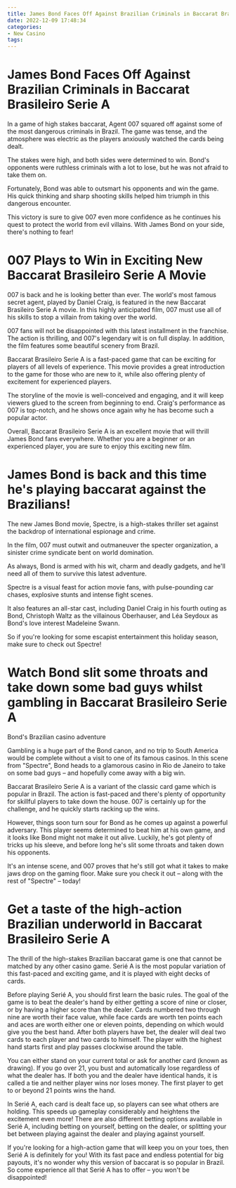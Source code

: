 ```yaml
---
title: James Bond Faces Off Against Brazilian Criminals in Baccarat Brasileiro Serie A
date: 2022-12-09 17:48:34
categories:
- New Casino
tags:
---
```



#  James Bond Faces Off Against Brazilian Criminals in Baccarat Brasileiro Serie A

In a game of high stakes baccarat, Agent 007 squared off against some of the most dangerous criminals in Brazil. The game was tense, and the atmosphere was electric as the players anxiously watched the cards being dealt.

The stakes were high, and both sides were determined to win. Bond's opponents were ruthless criminals with a lot to lose, but he was not afraid to take them on.

Fortunately, Bond was able to outsmart his opponents and win the game. His quick thinking and sharp shooting skills helped him triumph in this dangerous encounter.

This victory is sure to give 007 even more confidence as he continues his quest to protect the world from evil villains. With James Bond on your side, there's nothing to fear!

#  007 Plays to Win in Exciting New Baccarat Brasileiro Serie A Movie

007 is back and he is looking better than ever. The world's most famous secret agent, played by Daniel Craig, is featured in the new Baccarat Brasileiro Serie A movie. In this highly anticipated film, 007 must use all of his skills to stop a villain from taking over the world.

007 fans will not be disappointed with this latest installment in the franchise. The action is thrilling, and 007's legendary wit is on full display. In addition, the film features some beautiful scenery from Brazil.

Baccarat Brasileiro Serie A is a fast-paced game that can be exciting for players of all levels of experience. This movie provides a great introduction to the game for those who are new to it, while also offering plenty of excitement for experienced players.

The storyline of the movie is well-conceived and engaging, and it will keep viewers glued to the screen from beginning to end. Craig's performance as 007 is top-notch, and he shows once again why he has become such a popular actor.

Overall, Baccarat Brasileiro Serie A is an excellent movie that will thrill James Bond fans everywhere. Whether you are a beginner or an experienced player, you are sure to enjoy this exciting new film.

#  James Bond is back and this time he's playing baccarat against the Brazilians!

The new James Bond movie, Spectre, is a high-stakes thriller set against the backdrop of international espionage and crime.

In the film, 007 must outwit and outmaneuver the specter organization, a sinister crime syndicate bent on world domination.

As always, Bond is armed with his wit, charm and deadly gadgets, and he'll need all of them to survive this latest adventure.

Spectre is a visual feast for action movie fans, with pulse-pounding car chases, explosive stunts and intense fight scenes.

It also features an all-star cast, including Daniel Craig in his fourth outing as Bond, Christoph Waltz as the villainous Oberhauser, and Léa Seydoux as Bond's love interest Madeleine Swann.

So if you're looking for some escapist entertainment this holiday season, make sure to check out Spectre!

#  Watch Bond slit some throats and take down some bad guys whilst gambling in Baccarat Brasileiro Serie A
Bond's Brazilian casino adventure

Gambling is a huge part of the Bond canon, and no trip to South America would be complete without a visit to one of its famous casinos. In this scene from "Spectre", Bond heads to a glamorous casino in Rio de Janeiro to take on some bad guys – and hopefully come away with a big win.

Baccarat Brasileiro Serie A is a variant of the classic card game which is popular in Brazil. The action is fast-paced and there's plenty of opportunity for skillful players to take down the house. 007 is certainly up for the challenge, and he quickly starts racking up the wins.

However, things soon turn sour for Bond as he comes up against a powerful adversary. This player seems determined to beat him at his own game, and it looks like Bond might not make it out alive. Luckily, he's got plenty of tricks up his sleeve, and before long he's slit some throats and taken down his opponents.

It's an intense scene, and 007 proves that he's still got what it takes to make jaws drop on the gaming floor. Make sure you check it out – along with the rest of "Spectre" – today!

#  Get a taste of the high-action Brazilian underworld in Baccarat Brasileiro Serie A

The thrill of the high-stakes Brazilian baccarat game is one that cannot be matched by any other casino game. Serié A is the most popular variation of this fast-paced and exciting game, and it is played with eight decks of cards.

Before playing Serié A, you should first learn the basic rules. The goal of the game is to beat the dealer's hand by either getting a score of nine or closer, or by having a higher score than the dealer. Cards numbered two through nine are worth their face value, while face cards are worth ten points each and aces are worth either one or eleven points, depending on which would give you the best hand. After both players have bet, the dealer will deal two cards to each player and two cards to himself. The player with the highest hand starts first and play passes clockwise around the table.

You can either stand on your current total or ask for another card (known as drawing). If you go over 21, you bust and automatically lose regardless of what the dealer has. If both you and the dealer have identical hands, it is called a tie and neither player wins nor loses money. The first player to get to or beyond 21 points wins the hand.

In Serié A, each card is dealt face up, so players can see what others are holding. This speeds up gameplay considerably and heightens the excitement even more! There are also different betting options available in Serié A, including betting on yourself, betting on the dealer, or splitting your bet between playing against the dealer and playing against yourself.

If you're looking for a high-action game that will keep you on your toes, then Serié A is definitely for you! With its fast pace and endless potential for big payouts, it's no wonder why this version of baccarat is so popular in Brazil. So come experience all that Serié A has to offer – you won't be disappointed!